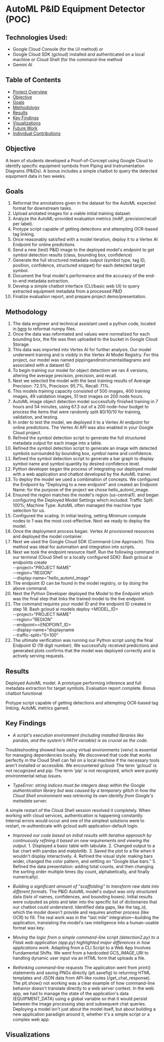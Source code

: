 # AutoML P&ID Equipment Detector (POC)
## Technologies Used:

* Google Cloud Console (for the UI method) or 
* Google Cloud SDK (gcloud) 
 installed and authenticated on a local machine or Cloud Shell (for the command-line method
* Gemini AI

 
## Table of Contents
- [Project Overview](https://github.com/JasmineH12/Sprinternship/blob/main/README.md)
- [Objective](https://github.com/Aunestly/SprinternProject25?tab=readme-ov-file#objective)
- [Goals](https://github.com/Aunestly/SprinternProject25?tab=readme-ov-file#goals)
- [Methodology](https://github.com/Aunestly/SprinternProject25?tab=readme-ov-file#methodology)
- [Results](https://github.com/Aunestly/SprinternProject25?tab=readme-ov-file#results)
- [Key Findings](link)
- [Visualizations](link)
- [Future Work](link)
- [Individual Contributions](link)

## Objective
A team of students developed a Proof-of-Concept using Google Cloud to identify specific equipment symbols from Piping and Instrumentation Diagrams (P&IDs). A bonus includes a simple chatbot to query the detected equipment data in two weeks.

## Goals
1. Reformat the annotations given in the dataset for the AutoML expected format for downstream tasks.
2. Upload anotated images for a viable initial training dataset.
3. Analyze the AutoML-provided evaluation metrics (mAP, precision/recall per label).
4. Protype  script capable of getting detections and attempting OCR-based tag linking.
6. Once reasonably satisfied with a model iteration, deploy it to a Vertex AI Endpoint for online predictions
7. Send a new (test) P&ID image to the deployed model's endpoint to get symbol detection results (class, bounding box, confidence)
8. Generate the full structured metadata output (symbol type, tag ID, position, confidence, structured snippet) for each detected target symbol.
9. Document the final model's performance and the accuracy of the end-to-end metadata extraction.
10. Develop a simple chatbot interface (CLI/basic web UI) to query extracted equipment metadata from a processed P&ID
11. Finalize evaluation report, and prepare project demo/presentation.

## Methodology
1. The data engineer and technical assistant used a python code, located in [here](https://github.com/JasmineH12/Sprinternship/blob/main/converting_to_ML_readable.py) to reformat numpy files.
2. Once the data was reformated and values were normalized for each bounding box, the file was then uploaded to the bucket in Google Cloud Storage.
3. This data was imported into Vertex AI for further analysis.  Our model underwent training and is visibly in the Vertex AI Model Registry. For this project, our model was named pippingandinstrumentaldiagrams and associated with a dataset ID.
4. To begin training our model for object detectiom we ran 4 versions, altering the average precision, precision, and recall.
5. Next we selected the model with the best training results of Average Precision: 72.5%, Precision: 95.7%, Recall: 71%.
6. This models training capacity consisted of 500 images, 400 training images, 49 validation images, 51 test images on 200 node hours.
7. AutoML image object detection model successfully finished training in 7 hours and 54 minutes, using 67.3 out of a 200 node-hour budget to process the items that were randomly split 80/10/10 for training, validation, and testing.
8. In order to test the model, we deployed it to a Vertex AI endpoint for online predictions. The Vertex AI API was also enabled in your Google Cloud project.  
9. Refined the symbol detection script to generate the full structured metadata output for each image into a table.
10. Refined the symbol detection script to generate an image with detected symbols surrounded by bounding box, symbol name and confidence.
11. Refined the symbol detection script to generate a bar graph to display symbol name and symbol quantity by desired confidence level.
12. Python developer began the process of integrating our deployed model with a web application and chatbot developed by the AutoML trainer.
13.  To deploy the model we used a combination of concepts.  We configured the Endpoint by "Deploying to a new endpoint"  and created an Endpoint Name: for the purpose of the project we chose hello_automl_image.
14. Ensured the region matches the model's region (us-central1). and began configuring the Deployed Model Settings which included: Traffic Split: 100%; Machine Type: AutoML often managed the machine type selection for us.
15. Configured the scaling. In initial testing, setting Minimum compute nodes to 1 was the most cost-effective. Next we ready to deploy the model.
16. Once the deployment process began. Vertex AI provisioned resources and deployed the model container.
17. Next we used the Google Cloud SDK (Command-Line Approach). This method was ideal for automation and integration into scripts.
18.  Next we took the endpoint resource itself. Run the following command in our terminal (Cloud Shell or a locally configured SDK):
Bash
gcloud ai endpoints create \
  --project="PROJECT NAME" \
  --region="REGION" \
  --display-name="hello_automl_image"
19. The endpoint ID can be found in the model registry, or by doing the above command.
20. Next the Python Developer deployed the Model to the Endpoint which was the final step that links the trained model to the live endpoint.
21. The command requires your model ID and the endpoint ID created in step 18.
Bash
gcloud ai models deploy <MODEL_ID> \
  --project="PROJECT NAME" \
  --region="REGION" \
  --endpoint=<ENDPOINT_ID> \
  --display-name="displayname \
  --traffic-split="0=100"
22. The ultimate verification was running our Python script using the final Endpoint ID (19 digit number). We successfully received predictions and generated plots confirms that the model was deployed correctly and is actively serving requests.

## Results
Deployed AutoML model. A prototype performing inference and full metadata extraction for target symbols. Evaluation report complete. Bonus chatbot functional

Protype  script capable of getting detections and attempting OCR-based tag linking. AutoML metrics gained.

## Key Findings
* _A script's execution environment (including installed libraries like pandas, and the system's PATH variable) is as crucial as the code._

Troubleshooting showed how using virtual environments (venv) is essential for managing dependencies locally. We discovered that code that works perfectly in the Cloud Shell can fail on a local machine if the necessary tools aren't installed or accessible. We encountered gcloud: The term 'gcloud' is not recognized and pip: The term 'pip' is not recognized, which were purely environmental setup issues.

* _TypeError: string indices must be integers deep within the Google authentication library but was caused by a temporary glitch in how the Cloud Shell environment was retrieving its own identity from Google's metadata server._

A simple restart of the Cloud Shell session resolved it completely. When working with cloud services, authentication is happening constantly. Internal errors would occur and one of the simplest solutions were to restart, re-authenticate with gcloud auth application-default login.
  
* _Improved our code based on initial results with iterative approach by continuously refining it based on new requirements and viewing the output._ 1. Displayed a basic table with tabulate. 2. Changed output to a bar chart with pandas and matplotlib. 3. Saved the plot to a file when it wouldn't display interactively. 4. Refined the visual style: making bars wider, changed the color pattern, and settling on "Google blue bars." 5. Refined the data presentation: adding total counts, and then changing the sorting order multiple times (by count, alphabetically, and finally numerically).
  
* _Building a significant amount of "scaffolding" to transform raw data into different formats._ The P&ID AutoML model's output was only structured data (lists of names, confidences, and bounding boxes). Initial results were outputed as plots and later into the specific list of dictionaries that our chatbot could understand. Identified data gaps, like the tag_id, which the model doesn't provide and requires another process (like OCR) to fill. The real work was in the "last mile" integration—building the application, translating the model's raw intelligence into a human-usable format was key.
  
* _Moving the logic from a simple command-line script (detection2.py) to a Flask web application (app.py) highlighted major differences in how applications work._ Adapting from a CLI Script to a Web App Involves Fundamental Shifts. We went from a hardcoded GCS_IMAGE_URI to handling dynamic user input via an HTML form that uploads a file.

* _Rethinking command-line requests_ The application went from print() statements and saving PNGs directly (plt.savefig) to returning HTML templates and JSON data from API-like routes (/get_chat_response). The plt.show() not working was a clear example of how command-line behavior doesn't translate directly to a web server context. In the web app, we had to manage the state of the application's data (EQUIPMENT_DATA) using a global variable so that it would persist between the image processing step and subsequent chat queries. Deploying a model isn't just about the model itself, but about building a new application paradigm around it, whether it's a simple script or a complex web app.

## Visualizations
